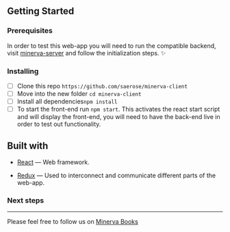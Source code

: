 ## Getting Started

### Prerequisites

In order to test this web-app you will need to run the compatible backend, visit [minerva-server](https://github.com/saerose/minerva-server) and follow the initialization steps. ✨

### Installing

- [ ] Clone this repo `https://github.com/saerose/minerva-client`
- [ ] Move into the new folder `cd minerva-client`
- [ ] Install all dependencies`npm install`
- [ ] To start the front-end run `npm start`. This activates the react start script and will display the front-end, you will need to have the back-end live in order to test out functionality.

## Built with

- [React](https://reactjs.org/) — Web framework.

- [Redux](https://redux.js.org/) — Used to interconnect and communicate different parts of the web-app.

### Next steps

------

Please feel free to follow us on [Minerva Books](https://github.com/Minerva-Books)
